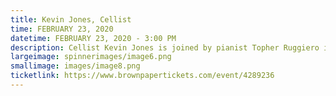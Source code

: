 ```yaml
---
title: Kevin Jones, Cellist
time: FEBRUARY 23, 2020
datetime: FEBRUARY 23, 2020 - 3:00 PM
description: Cellist Kevin Jones is joined by pianist Topher Ruggiero in a program featuring sonatas by Shostakovich, Grigory Smirnov and Ahmed Alabama.
largeimage: spinnerimages/image6.png
smallimage: images/image8.png
ticketlink: https://www.brownpapertickets.com/event/4289236
---
```

